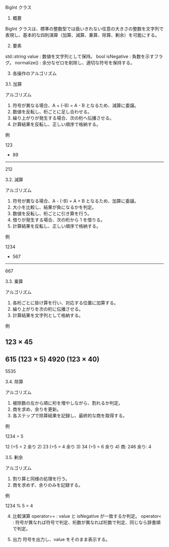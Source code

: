 BigInt クラス

1. 概要

BigInt クラスは、標準の整数型では扱いきれない任意の大きさの整数を文字列で表現し、基本的な四則演算（加算、減算、乗算、除算、剰余）を可能にする。


2. 要素

std::string value : 数値を文字列として保持。
bool isNegative : 負数を示すフラグ。
normalize() : 余分なゼロを削除し、適切な符号を保持する。


3. 各操作のアルゴリズム

3.1. 加算

アルゴリズム

1. 符号が異なる場合、A + (-B) = A - B となるため、減算に委譲。
2. 数値を反転し、桁ごとに足し合わせる。
3. 繰り上がりが発生する場合、次の桁へ伝播させる。
4. 計算結果を反転し、正しい順序で格納する。

例

  123
+  89
------
  212

3.2. 減算

アルゴリズム

1. 符号が異なる場合、A - (-B) = A + B となるため、加算に委譲。
2. 大小を比較し、結果が負になるかを判定。
3. 数値を反転し、桁ごとに引き算を行う。
4. 借りが発生する場合、次の桁から 1 を借りる。
5. 計算結果を反転し、正しい順序で格納する。

例

  1234
-  567
-------
   667

3.3. 乗算

アルゴリズム

1. 各桁ごとに掛け算を行い、対応する位置に加算する。
2. 繰り上がりを次の桁に伝播させる。
3. 計算結果を文字列として格納する。

例

   123
×  45
------
   615  (123 × 5)
  4920  (123 × 40)
------
  5535

3.4. 除算

アルゴリズム

1. 被除数の左から順に桁を増やしながら、割れるか判定。
2. 商を求め、余りを更新。
3. 各ステップで除算結果を記録し、最終的な商を取得する。

例

 1234 ÷ 5

  12 (÷5 = 2 余り 2)
  23 (÷5 = 4 余り 3)
  34 (÷5 = 6 余り 4)
  商: 246 余り: 4

3.5. 剰余

アルゴリズム

1. 割り算と同様の処理を行う。
2. 商を求めず、余りのみを記録する。

例

 1234 % 5 = 4

4. 比較演算
operator== : value と isNegative が一致するか判定。
operator< : 符号が異なれば符号で判定、桁数が異なれば桁数で判定、同じなら辞書順で判定。

5. 出力
符号を出力し、value をそのまま表示する。

